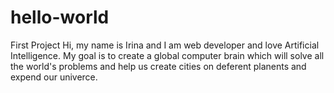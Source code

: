 # hello-world
First Project
Hi, my name is Irina and I am web developer and love Artificial Intelligence. My goal is to create a global computer brain which will solve all the world's problems and help us create cities on deferent planents and expend our univerce. 
